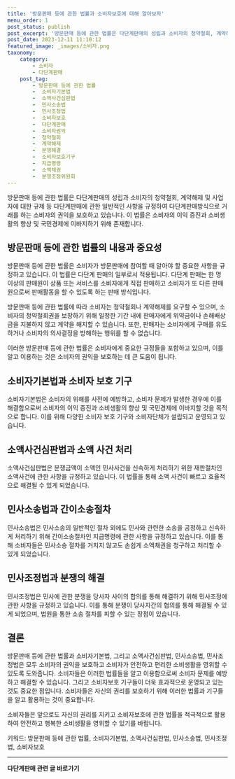 ```yaml
---
title: '방문판매 등에 관한 법률과 소비자보호에 대해 알아보자'
menu_order: 1
post_status: publish
post_excerpt: '방문판매 등에 관한 법률은 다단계판매의 성립과 소비자의 청약철회, 계약해제 및 사업자에 대한 규제 등 다단계판매에 관한 일반적인 사항을 규정하여 다단계판매방식으로 거래를 하는 소비자의 권익을 보호하고 있습니다. 이 법률은 소비자의 이익 증진과 소비생활의 향상 및 국민경제에 이바지하기 위해 존재합니다.'
post_date: 2023-12-11 11:10:12
featured_image: _images/소비자.png
taxonomy:
    category:
        - 소비자
        - 다단계판매
    post_tag:
        - 방문판매 등에 관한 법률
        -  소비자기본법
        -  소액사건심판법
        -  민사소송법
        -  민사조정법
        -  소비자보호
        -  다단계판매
        -  소비자권익
        -  청약철회
        -  계약해제
        -  분쟁해결
        -  소비자보호기구
        -  지급명령
        -  소액채권
        -  분쟁조정위원회
---
```



방문판매 등에 관한 법률은 다단계판매의 성립과 소비자의 청약철회, 계약해제 및 사업자에 대한 규제 등 다단계판매에 관한 일반적인 사항을 규정하여 다단계판매방식으로 거래를 하는 소비자의 권익을 보호하고 있습니다. 이 법률은 소비자의 이익 증진과 소비생활의 향상 및 국민경제에 이바지하기 위해 존재합니다.

## 방문판매 등에 관한 법률의 내용과 중요성

방문판매 등에 관한 법률은 소비자가 방문판매에 참여할 때 알아야 할 중요한 사항을 규정하고 있습니다. 이 법률은 다단계 판매의 일부로서 적용됩니다. 다단계 판매는 한 명 이상의 판매원이 상품 또는 서비스를 소비자에게 직접 판매하고 소비자가 또 다른 판매원으로써 판매활동을 할 수 있도록 하는 판매 방식입니다.

방문판매 등에 관한 법률에 따라 소비자는 청약철회나 계약해제를 요구할 수 있으며, 소비자의 청약철회권을 보장하기 위해 일정한 기간 내에 판매자에게 위약금이나 손해배상금을 지불하지 않고 계약을 해지할 수 있습니다. 또한, 판매자는 소비자에게 구매를 유도하거나 소비자의 의사결정을 방해하는 행위를 할 수 없습니다.

이러한 방문판매 등에 관한 법률은 소비자에게 중요한 규정들을 포함하고 있으며, 이를 알고 이용하는 것은 소비자의 권익을 보호하는 데 큰 도움이 됩니다.

## 소비자기본법과 소비자 보호 기구

소비자기본법은 소비자의 위해를 사전에 예방하고, 소비자 문제가 발생한 경우에 이를 해결함으로써 소비자의 이익 증진과 소비생활의 향상 및 국민경제에 이바지할 것을 목적으로 합니다. 이를 위해 다양한 소비자 보호 기구와 소비자단체가 설립되고 운영되고 있습니다.

## 소액사건심판법과 소액 사건 처리

소액사건심판법은 분쟁금액이 소액인 민사사건을 신속하게 처리하기 위한 재판절차인 소액사건에 관한 사항을 규정하고 있습니다. 이 법률을 통해 소액 사건이 빠르고 효율적으로 해결될 수 있게 되었습니다.

## 민사소송법과 간이소송절차

민사소송법은 민사소송의 일반적인 절차 외에도 민사와 관련한 소송을 공정하고 신속하게 처리하기 위해 간이소송절차인 지급명령에 관한 사항을 규정하고 있습니다. 이를 통해 소비자들은 민사소송 절차를 거치지 않고도 손쉽게 소액채권을 청구하고 처리할 수 있게 되었습니다.

## 민사조정법과 분쟁의 해결

민사조정법은 민사에 관한 분쟁을 당사자 사이의 합의를 통해 해결하기 위해 민사조정에 관한 사항을 규정하고 있습니다. 이를 통해 분쟁이 당사자간의 협의를 통해 해결될 수 있게 되었으며, 법원을 통한 소송 절차를 피할 수 있는 장점이 있습니다.

## 결론

방문판매 등에 관한 법률과 소비자기본법, 그리고 소액사건심판법, 민사소송법, 민사조정법은 모두 소비자의 권익을 보호하고 소비자가 안전하고 편리한 소비생활을 영위할 수 있도록 도와줍니다. 소비자들은 이러한 법률들을 알고 이용함으로써 소비자 문제를 예방하고 해결할 수 있습니다. 그리고 소비자보호 기구들이 더욱 효과적으로 운영되고 있는 것도 중요한 점입니다. 소비자들은 자신의 권리를 보호하기 위해 이러한 법률과 기구들을 알고 활용하는 것이 중요합니다.

소비자들은 앞으로도 자신의 권리를 지키고 소비자보호에 관한 법률을 적극적으로 활용하여 안전하고 행복한 소비생활을 영위할 수 있기를 바랍니다.

키워드: 방문판매 등에 관한 법률, 소비자기본법, 소액사건심판법, 민사소송법, 민사조정법, 소비자보호
<!-- wp:separator -->
<hr class="wp-block-separator has-alpha-channel-opacity"/>
<!-- /wp:separator -->

<!-- wp:group {"backgroundColor":"base","layout":{"type":"constrained"}} -->
<div class="wp-block-group has-base-background-color has-background"><!-- wp:paragraph {"align":"center","fontSize":"medium"} -->
<p class="has-text-align-center has-large-font-size"><strong>다단계판매 관련 글 바로가기</strong></p>
<!-- /wp:paragraph -->


<!-- wp:latest-posts
{"categories":[{"id":30694,"count":19,"description":"","link":"https://uknowlaw.com/category/%eb%8b%a4%eb%8b%a8%ea%b3%84%ed%8c%90%eb%a7%a4/","name":"다단계판매","slug":"다단계판매","taxonomy":"category","parent":0,"meta":[],"_links":{"self":[{"href":"https://uknowlaw.com/wp-json/wp/v2/categories/30694"}],"collection":[{"href":"https://uknowlaw.com/wp-json/wp/v2/categories"}],"about":[{"href":"https://uknowlaw.com/wp-json/wp/v2/taxonomies/category"}],"wp:post_type":[{"href":"https://uknowlaw.com/wp-json/wp/v2/posts?categories=30694"}],"curies":[{"name":"wp","href":"https://api.w.org/{rel}","templated":true}]}}],"postsToShow":100,"excerptLength":28,"postLayout":"grid","columns":2,"featuredImageAlign":"left","featuredImageSizeSlug":"large","fontSize":"small"} /--></div>
<!-- /wp:group -->